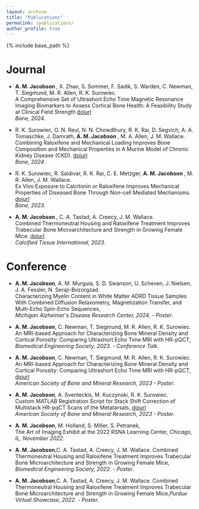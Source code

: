 ```yaml
---
layout: archive
title: "Publications"
permalink: /publications/
author_profile: true
---
```

  
{% include base_path %}


<b>Journal</b>
======

*  <b>A. M. Jacobson </b>, X. Zhao, S. Sommer, F. Sadik, S. Warden, C. Newman, T. Siegmund, M. R. Allen, R. K. Surowiec.  <br>A Comprehensive Set of
Ultrashort Echo Time Magnetic Resonance Imaging Biomarkers to Assess Cortical Bone Health: A Feasibility Study at Clinical Field Strength
[doiurl](https://pubmed.ncbi.nlm.nih.gov/38311304/)<br><em> Bone, 2024</em>.

* R. K. Surowiec, O. N. Reul, N. N. Chowdlhury, R. K. Rai, D. Segvich, A. A. Tomaschke, J. Damrath, <b>A. M. Jacobson </b>, M. A. Allen, J. M. Wallace.
<br>Combining Raloxifene and Mechanical Loading Improves Bone Composition and Mechanical Properties in A Murine Model of Chronic Kidney Disease (CKD).
[doiurl](https://pubmed.ncbi.nlm.nih.gov/38575047/)<br><em> Bone, 2024</em>.

* R. K. Surowiec, R. Saldivar, R. K. Rai, C. E. Metzger, <b>A. M. Jacobson </b>, M. R. Allen, J. M. Wallace. <br>Ex Vivo Exposure to Calcitonin or Raloxifene
Improves Mechanical Properties of Diseased Bone Through Non-cell Mediated Mechanisms. [doiurl](https://pubmed.ncbi.nlm.nih.gov/37196853/)<br><em> Bone, 2023</em>.

* <b> A. M. Jacobson </b>, C. A. Tastad, A. Creecy, J. M. Wallace. <br>Combined Thermoneutral Housing and Raloxifene Treatment Improves Trabecular Bone
Microarchitecture and Strength in Growing Female Mice. [doiurl](https://pubmed.ncbi.nlm.nih.gov/36371724/)<br><em> Calcified Tissue International, 2023</em>.


<b>Conference</b>
======
* <b>A. M. Jacobson</b>, A. M. Murguia, S. D. Swanson, U. Scheven, J. Nielsen, J. A. Fessler, N. Seraji-Bozorgzad.
<br>Characterizing Myelin Content in White Matter ADRD Tissue Samples With Combined Diffusion Relaxometry,
Magnetization Transfer, and Multi-Echo Spin-Echo Sequences,<br><em> Michigan Alzheimer's Disease Research Center, 2024. - Poster</em>.

* <b>A. M. Jacobson</b>, C. Newman, T. Siegmund, M. R. Allen, R. K. Surowiec.  An MRI-based Approach for
Characterizing Bone Mineral Density and Cortical Porosity: Comparing Ultrashort Echo Time MRI
with HR-pQCT, <em> Biomedical Engineering Society, 2023. - Conference Talk</em>.

* <b>A. M. Jacobson</b>, C. Newman, T. Siegmund, M. R. Allen, R. K. Surowiec. <br>An MRI-based Approach for
Characterizing Bone Mineral Density and Cortical Porosity: Comparing Ultrashort Echo Time MRI with HR-pQCT,
[doiurl](https://www.asbmr.org/meetings/2023-abstracts)<br><em> American Society of Bone and Mineral Research, 2023 - Poster</em>.

* <b>A. M. Jacobson</b>, A. Sventeckis, M. Kuczynski, R. K. Surowiec. <br>Custom MATLAB Registration Script for
Stack Shift Correction of Multistack HR-pqCT Scans of the Metatarsals,
[doiurl](https://www.asbmr.org/meetings/2023-abstracts)<br><em> American Society of Bone and Mineral Research, 2023 - Poster</em>.

* <b>A. M. Jacobson</b>, M. Holland, S. Miller, S. Petranek, <br>The Art of Imaging Exhibit at the 2022 RSNA Learning Center, <em>Chicago, IL, November 2022</em>.

* <b>A. M. Jacobson</b>,C. A. Tastad, A. Creecy, J. M. Wallace. Combined Thermoneutral Housing and
Raloxifene Treatment Improves Trabecular Bone Microarchitecture and Strength in
Growing Female Mice, <em>Biomedical Engineering Society, 2022. - Poster</em>.

* <b>A. M. Jacobson</b>,C. A. Tastad, A. Creecy, J. M. Wallace. Combined Thermoneutral Housing and
Raloxifene Treatment Improves Trabecular Bone Microarchitecture and Strength in
Growing Female Mice,<em>Purdue Virtual Showcase, 2022. - Poster</em>.



